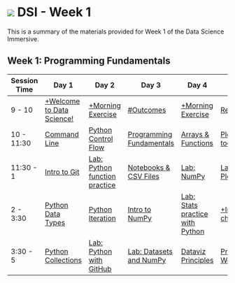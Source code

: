 # ![](https://ga-dash.s3.amazonaws.com/production/assets/logo-9f88ae6c9c3871690e33280fcf557f33.png) DSI - Week 1

This is a summary of the materials provided for Week 1 of the Data Science Immersive.

## Week 1: Programming Fundamentals

Session Time  | Day 1  | Day 2      | Day 3      | Day 4     | Day 5
--------- | ---------  | ---------  | ---------  | --------- | ---------
9 - 10    |[+Welcome to Data Science!][1-1A]      | [+Morning Exercise][1-2A]        | [#Outcomes][1-3A]               | [+Morning Exercise][1-4A]                |[Reflection][1-5A]|          
10 - 11:30  |[Command Line][1-1B]         | [Python Control Flow][1-2B]              | [Programming Fundamentals][1-3B]        | [Arrays & Functions][1-4B]                   | [Plotting tools intro][1-5B]
11:30 - 1  |[Intro to Git][1-1C]          | [Lab: Python function practice][1-2C]    | [Notebooks & CSV Files][1-3C]           | [Lab: NumPy][1-4C]                           | [Lab: Plotting][1-5C]
2 - 3:30  |[Python Data Types][1-1D]      | [Python Iteration][1-2D]                 | [Intro to NumPy][1-3D]                  | [Lab: Stats practice with Python][1-4D]      | [+Instructor choice][1-5D]
3:30 - 5  |[Python Collections][1-1E]     | [Lab: Python with GitHub][1-2E]          | [Lab: Datasets and NumPy][1-3E]         | [Dataviz Principles][1-4E]                   | [Project 1: Workshop][1-5E]


[1-1A]: ../../../resources/syllabus/DSI-workflow-v1.pdf
[1-1B]: 1.1-lesson
[1-1C]: 1.2-lesson
[1-1D]: 1.3-lesson
[1-1E]: 1.4-lesson
[1-1F]: ./instructor-contributions/

[1-2A]: ./instructor-contributions/
[1-2B]: 2.1-lesson
[1-2C]: 2.2-lab
[1-2D]: 2.3-lesson
[1-2E]: 2.4-lab
[1-2F]: ./instructor-contributions/

[1-3A]: #
[1-3B]: 3.1-lesson
[1-3C]: 3.2-lesson
[1-3D]: 3.3-lesson
[1-3E]: 3.4-lab
[1-3F]: ./instructor-contributions/

[1-4A]: ./instructor-contributions/
[1-4B]: 4.1-lesson
[1-4C]: 4.2-lab
[1-4D]: 4.3-lab
[1-4E]: 4.4-lesson
[1-4F]: ./instructor-contributions/

[1-5A]: ../recurring-materials/reflection
[1-5B]: 5.1-lesson
[1-5C]: 5.2-lab
[1-5D]: ./instructor-contributions/
[1-5E]: ../../03-projects/01-projects-weekly/project-01
[1-5F]: ./instructor-contributions/
